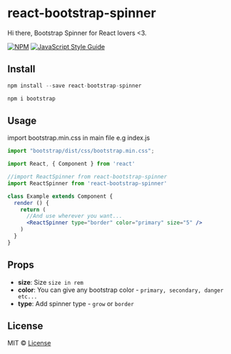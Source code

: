 # react-bootstrap-spinner
Hi there, Bootstrap Spinner for React lovers &lt;3.

[![NPM](https://img.shields.io/npm/v/react-bootstrap-spinner.svg)](https://www.npmjs.com/package/react-bootstrap-spinner) [![JavaScript Style Guide](https://img.shields.io/badge/code_style-standard-brightgreen.svg)](https://standardjs.com)

## Install

```js
npm install --save react-bootstrap-spinner

npm i bootstrap
```

## Usage
import bootstrap.min.css in main file e.g index.js

```jsx
import "bootstrap/dist/css/bootstrap.min.css";

```

```jsx
import React, { Component } from 'react'

//import ReactSpinner from react-bootstrap-spinner
import ReactSpinner from 'react-bootstrap-spinner'

class Example extends Component {
  render () {
    return (
      //And use wherever you want...
      <ReactSpinner type="border" color="primary" size="5" />
    )
  }
}
```

## Props

- **size**: Size `size in rem`
- **color**: You can give any bootstrap color - `primary, secondary, danger etc...`
- **type**: Add spinner type - `grow` or `border`

## License

MIT © [License](https://github.com/ajaymarathe/react-bootstrap-spinner/blob/master/LICENSE)
